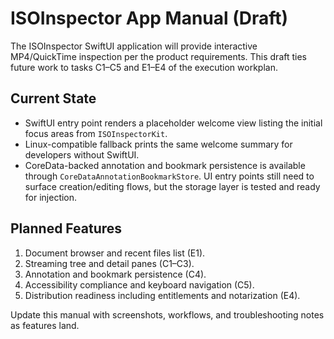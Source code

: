 # ISOInspector App Manual (Draft)

The ISOInspector SwiftUI application will provide interactive MP4/QuickTime inspection per the product requirements. This draft ties future work to tasks C1–C5 and E1–E4 of the execution workplan.

## Current State
- SwiftUI entry point renders a placeholder welcome view listing the initial focus areas from `ISOInspectorKit`.
- Linux-compatible fallback prints the same welcome summary for developers without SwiftUI.
- CoreData-backed annotation and bookmark persistence is available through
  `CoreDataAnnotationBookmarkStore`. UI entry points still need to surface
  creation/editing flows, but the storage layer is tested and ready for injection.

## Planned Features
1. Document browser and recent files list (E1).
2. Streaming tree and detail panes (C1–C3).
3. Annotation and bookmark persistence (C4).
4. Accessibility compliance and keyboard navigation (C5).
5. Distribution readiness including entitlements and notarization (E4).

Update this manual with screenshots, workflows, and troubleshooting notes as features land.
